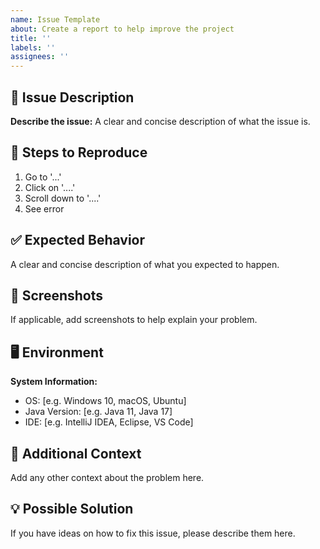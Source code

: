 ```yaml
---
name: Issue Template
about: Create a report to help improve the project
title: ''
labels: ''
assignees: ''
---
```


## 🐛 Issue Description

**Describe the issue:**
A clear and concise description of what the issue is.

## 🔄 Steps to Reproduce

1. Go to '...'
2. Click on '....'
3. Scroll down to '....'
4. See error

## ✅ Expected Behavior

A clear and concise description of what you expected to happen.

## 📸 Screenshots

If applicable, add screenshots to help explain your problem.

## 🖥️ Environment

**System Information:**
- OS: [e.g. Windows 10, macOS, Ubuntu]
- Java Version: [e.g. Java 11, Java 17]
- IDE: [e.g. IntelliJ IDEA, Eclipse, VS Code]

## 📝 Additional Context

Add any other context about the problem here.

## 💡 Possible Solution

If you have ideas on how to fix this issue, please describe them here.
